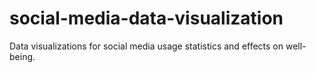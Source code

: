 # social-media-data-visualization
Data visualizations for social media usage statistics and effects on well-being.
